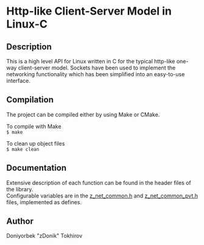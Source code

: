 # Http-like Client-Server Model in Linux-C

## Description
This is a high level API for Linux written in C for the typical http-like one-way client-server model. Sockets have been used to implement the networking functionality which has been simplified
into an easy-to-use interface.

## Compilation
The project can be compiled either by using Make or CMake.   
  
To compile with Make  
```$ make```  
  
To clean up object files  
```$ make clean```

## Documentation
Extensive description of each function can be found in the header files of the library.   
Configurable variables are in the 
[z_net_common.h](z_net_lib/z_net_common.h) and [z_net_common_pvt.h](z_net_lib/z_net_common_pvt.h) files, implemented as defines.

## Author
Doniyorbek "zDonik" Tokhirov
